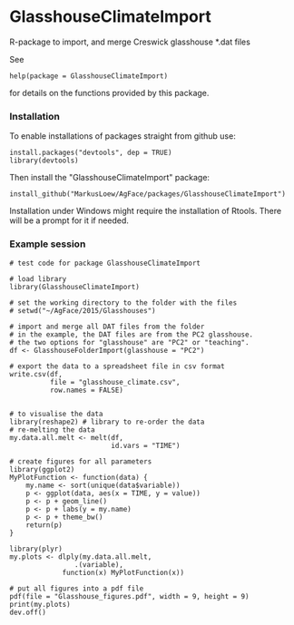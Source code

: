 GlasshouseClimateImport
=======================

R-package to import, and merge Creswick glasshouse *.dat files

See 

	help(package = GlasshouseClimateImport) 

for details on the functions provided by this package.

### Installation
To enable installations of packages straight from github use:
```{r}
install.packages("devtools", dep = TRUE)
library(devtools)
```

Then install the "GlasshouseClimateImport" package:
```{r}
install_github("MarkusLoew/AgFace/packages/GlasshouseClimateImport")
```

Installation under Windows might require the installation of Rtools. There will be a prompt for it if needed.

### Example session

```{r}
# test code for package GlasshouseClimateImport

# load library
library(GlasshouseClimateImport)

# set the working directory to the folder with the files
# setwd("~/AgFace/2015/Glasshouses")

# import and merge all DAT files from the folder
# in the example, the DAT files are from the PC2 glasshouse.
# the two options for "glasshouse" are "PC2" or "teaching".
df <- GlasshouseFolderImport(glasshouse = "PC2")

# export the data to a spreadsheet file in csv format
write.csv(df, 
          file = "glasshouse_climate.csv",
          row.names = FALSE)

        
# to visualise the data 
library(reshape2) # library to re-order the data
# re-melting the data
my.data.all.melt <- melt(df,
                         id.vars = "TIME")

# create figures for all parameters
library(ggplot2)
MyPlotFunction <- function(data) {
    my.name <- sort(unique(data$variable))
    p <- ggplot(data, aes(x = TIME, y = value))
    p <- p + geom_line()
    p <- p + labs(y = my.name)
    p <- p + theme_bw()
    return(p)
}

library(plyr)
my.plots <- dlply(my.data.all.melt,
                .(variable),
	         function(x) MyPlotFunction(x))

# put all figures into a pdf file
pdf(file = "Glasshouse_figures.pdf", width = 9, height = 9)
print(my.plots)
dev.off()
```
